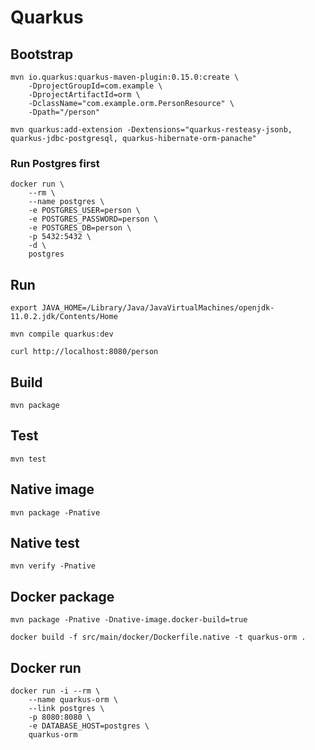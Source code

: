 # Quarkus

## Bootstrap

```
mvn io.quarkus:quarkus-maven-plugin:0.15.0:create \
    -DprojectGroupId=com.example \
    -DprojectArtifactId=orm \
    -DclassName="com.example.orm.PersonResource" \
    -Dpath="/person"
```
 
```mvn quarkus:add-extension -Dextensions="quarkus-resteasy-jsonb, quarkus-jdbc-postgresql, quarkus-hibernate-orm-panache"```
    
### Run Postgres first

```
docker run \
    --rm \
    --name postgres \
    -e POSTGRES_USER=person \
    -e POSTGRES_PASSWORD=person \
    -e POSTGRES_DB=person \
    -p 5432:5432 \
    -d \
    postgres
```
    
## Run

```export JAVA_HOME=/Library/Java/JavaVirtualMachines/openjdk-11.0.2.jdk/Contents/Home```

```mvn compile quarkus:dev```

```curl http://localhost:8080/person```

## Build

```mvn package```

## Test

```mvn test```

## Native image

```mvn package -Pnative```

## Native test

```mvn verify -Pnative```

## Docker package

```mvn package -Pnative -Dnative-image.docker-build=true```

```docker build -f src/main/docker/Dockerfile.native -t quarkus-orm .```


## Docker run

```
docker run -i --rm \
    --name quarkus-orm \
    --link postgres \
    -p 8080:8080 \
    -e DATABASE_HOST=postgres \
    quarkus-orm
```
